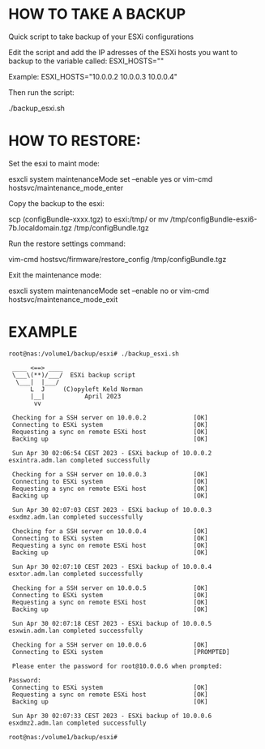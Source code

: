 # HOW TO TAKE A BACKUP

Quick script to take backup of your ESXi configurations

Edit the script and add the IP adresses of the ESXi hosts you want to backup to the variable called: 
ESXI_HOSTS=""

Example: ESXI_HOSTS="10.0.0.2 10.0.0.3 10.0.0.4"

Then run the script: 

./backup_esxi.sh

# HOW TO RESTORE:

Set the esxi to maint mode: 

esxcli system maintenanceMode set –enable yes
 or
vim-cmd hostsvc/maintenance_mode_enter

Copy the backup to the esxi: 

scp (configBundle-xxxx.tgz) to esxi:/tmp/
or
mv /tmp/configBundle-esxi6-7b.localdomain.tgz /tmp/configBundle.tgz

Run the restore settings command:

vim-cmd hostsvc/firmware/restore_config /tmp/configBundle.tgz

Exit the maintenance mode:

esxcli system maintenanceMode set –enable no
or
vim-cmd hostsvc/maintenance_mode_exit

# EXAMPLE
```
root@nas:/volume1/backup/esxi# ./backup_esxi.sh
 
 ____ <==> ____
 \___\(**)/___/  ESXi backup script
  \___|  |___/    
      L  J     (C)opyleft Keld Norman
      |__|           April 2023
       vv             

 Checking for a SSH server on 10.0.0.2             [OK]
 Connecting to ESXi system                         [OK]
 Requesting a sync on remote ESXi host             [OK]
 Backing up                                        [OK]

 Sun Apr 30 02:06:54 CEST 2023 - ESXi backup of 10.0.0.2 esxintra.adm.lan completed successfully

 Checking for a SSH server on 10.0.0.3             [OK]
 Connecting to ESXi system                         [OK]
 Requesting a sync on remote ESXi host             [OK]
 Backing up                                        [OK]

 Sun Apr 30 02:07:03 CEST 2023 - ESXi backup of 10.0.0.3 esxdmz.adm.lan completed successfully

 Checking for a SSH server on 10.0.0.4             [OK]
 Connecting to ESXi system                         [OK]
 Requesting a sync on remote ESXi host             [OK]
 Backing up                                        [OK]

 Sun Apr 30 02:07:10 CEST 2023 - ESXi backup of 10.0.0.4 esxtor.adm.lan completed successfully

 Checking for a SSH server on 10.0.0.5             [OK]
 Connecting to ESXi system                         [OK]
 Requesting a sync on remote ESXi host             [OK]
 Backing up                                        [OK]

 Sun Apr 30 02:07:18 CEST 2023 - ESXi backup of 10.0.0.5 esxwin.adm.lan completed successfully

 Checking for a SSH server on 10.0.0.6             [OK]
 Connecting to ESXi system                         [PROMPTED]

 Please enter the password for root@10.0.0.6 when prompted:

Password: 
 Connecting to ESXi system                         [OK]
 Requesting a sync on remote ESXi host             [OK]
 Backing up                                        [OK]

 Sun Apr 30 02:07:33 CEST 2023 - ESXi backup of 10.0.0.6 esxdmz2.adm.lan completed successfully

root@nas:/volume1/backup/esxi# 
```
